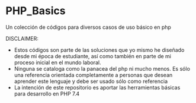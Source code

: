 # PHP_Basics
Un colección de códigos para diversos casos de uso básico en php

DISCLAIMER: 
* Estos códigos son parte de las soluciones que yo mismo he diseñado desde mi época de estudiante, así como también en parte de mi proceso inicial en el mundo laboral. 
* Ninguna se cataloga como la panacea del php ni mucho menos. Es sólo una referencia orientada completamente a personas que desean aprender este lenguaje y debe ser usado sólo como referencia
* La intención de este repositorio es aportar las herramientas básicas para desarrollo en PHP 7.4

